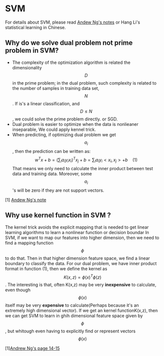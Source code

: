 # SVM 

For details about SVM, please read [Andew Ng's notes](http://cs229.stanford.edu/notes/cs229-notes3.pdf) or Hang Li's statistical learning in Chinese.
 
## Why do we solve dual problem not prime problem in SVM?
* The complexity of the optimization algorithm is related the dimensionality $$D$$ in the prime problem; in the dual problem, such complexity is related to the number of samples in training data set, $$N$$. If is's a linear classification, and $$D \leq N$$ , we could solve the prime problem directly. or SGD.
* Dual problem is easier to optimize when the data is nonlieaner inseparable, We could apply kennel trick.
* When predicting, if optimizing dual problem we get $$a_i$$, then the prediction can be written as:
  $$
   w^Tx+b = (\sum_i a_i y_i x_i)^Tx_j+b = \sum_i a_i y_i < x_i, x_j> + b \:\:\:\:(1)
  $$
  That means we only need to calculate the inner product between test data and training data. Moreover, some $$a_i$$'s will be zero if they are not support vectors.
  
  
 [1] [Andew Ng's note ](http://cs229.stanford.edu/notes/cs229-notes3.pdf)
 
## Why use kernel function in SVM ?
The kernel trick avoids the explicit mapping that is needed to get linear learning algorithms to learn a nonlinear function or decision boundar
In SVM, if we want to map our features into higher dimension, then we need to find a mapping function$$\phi$$ to do that. Then in that higher dimension feature space, we find a linear boundary to classify the data. For our dual problem, 
we have inner product format in function (1), then we define the kernel as $$K(x,z)= \phi(x)^T\phi(z)$$. The interesting is that, often K(x,z) may be very __inexpensive__ to calculate, even though $$\phi(x)$$ itself may be very __expensive__ to calculate(Perhaps because it's an extremely high dimensional vector). If we get an kernel functionK(x,z), then we can get SVM to learn in ghih dimensional feature space given by $$\phi$$, but whitough even having to explicitly find or represent vectors $$\phi(x)$$ 

[1][Andrew Ng's page 14-15](http://cs229.stanford.edu/notes/cs229-notes3.pdf)